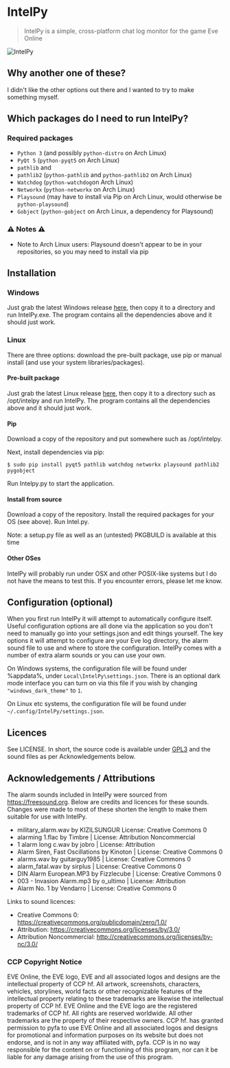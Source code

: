 # IntelPy

> IntelPy is a simple, cross-platform chat log monitor for the game Eve Online 

![IntelPy](https://i.imgur.com/Hk8FLAr.png)

## Why another one of these?

I didn't like the other options out there and I wanted to try to make something myself. 

## Which packages do I need to run IntelPy?

### Required packages

* `Python 3` (and possibly `python-distro` on Arch Linux)
* `PyQt 5` (`python-pyqt5` on Arch Linux)
* `pathlib` and
* `pathlib2`  (`python-pathlib` and `python-pathlib2` on Arch Linux)
* `Watchdog` (`python-watchdog`on Arch Linux)
* `Networkx` (`python-networkx` on Arch Linux)
* `Playsound` (may have to install via Pip on Arch Linux, would otherwise be `python-playsound`)
* `Gobject` (`python-gobject` on Arch Linux, a dependency for Playsound)


### :warning: Notes :warning:

* Note to Arch Linux users: Playsound doesn't appear to be in your repositories, so you may need to install via pip

## Installation

### Windows

Just grab the latest Windows release [here](https://github.com/Riifta/intelpy/releases/latest), then copy it to a directory
and run IntelPy.exe. The program contains all the dependencies above and it should just work. 

### Linux

There are three options: download the pre-built package, use pip or manual install (and use your system libraries/packages). 

#### Pre-built package

Just grab the latest Linux release [here](https://github.com/Riifta/intelpy/releases/latest), then copy it to a directory such as /opt/intelpy
and run IntelPy. The program contains all the dependencies above and it should just work. 

#### Pip

Download a copy of the repository and put somewhere such as /opt/intelpy. 

Next, install dependencies via pip:

```shell
$ sudo pip install pyqt5 pathlib watchdog networkx playsound pathlib2 pygobject
```

Run Intelpy.py to start the application.


#### Install from source

Download a copy of the repository. Install the required packages for your OS (see above). Run Intel.py.

Note: a setup.py file as well as an (untested) PKGBUILD is available at this time

#### Other OSes

IntelPy will probably run under OSX and other POSIX-like systems but I do not have the means to test this. If you encounter errors, please let me know.


## Configuration (optional)

When you first run IntelPy it will attempt to automatically configure itself. Useful configuration options are all done
via the application so you don't need to manually go into your settings.json and edit things yourself. The key options 
it will attempt to configure are your Eve log directory, the alarm sound file to use and where to store the configuration.
IntelPy comes with a number of extra alarm sounds or you can use your own.

On Windows systems, the configuration file will be found under %appdata%, under `Local\IntelPy\settings.json`. There is an
optional dark mode interface you can turn on via this file if you wish by changing `"windows_dark_theme"` to `1`.

On Linux etc systems, the configuration file will be found under `~/.config/IntelPy/settings.json`. 

## Licences

See LICENSE. In short, the source code is available under [GPL3](https://www.gnu.org/licenses/gpl-3.0.en.html) and the sound files as per Acknowledgements below.

## Acknowledgements / Attributions

The alarm sounds included in IntelPy were sourced from https://freesound.org. Below are credits and licences for these 
sounds. Changes were made to most of these shorten the length to make them suitable for use with IntelPy. 

* military_alarm.wav by KIZILSUNGUR  License: Creative Commons 0
* alarming 1.flac by Timbre | License: Attribution Noncommercial
* 1 alarm long c.wav by jobro | License: Attribution
* Alarm Siren, Fast Oscillations by Kinoton | License: Creative Commons 0
* alarms.wav by guitarguy1985 | License: Creative Commons 0
* alarm_fatal.wav by sirplus | License: Creative Commons 0
* DIN Alarm European.MP3 by Fizzlecube | License: Creative Commons 0
* 003 - Invasion Alarm.mp3 by o_ultimo | License: Attribution
* Alarm No. 1 by Vendarro | License: Creative Commons 0

Links to sound licences:
* Creative Commons 0: https://creativecommons.org/publicdomain/zero/1.0/
* Attribution: https://creativecommons.org/licenses/by/3.0/
* Attribution Noncommercial: http://creativecommons.org/licenses/by-nc/3.0/


### CCP Copyright Notice

EVE Online, the EVE logo, EVE and all associated logos and designs are the intellectual property of CCP hf. All artwork, screenshots, characters, vehicles, storylines, world facts or other recognizable features of the intellectual property relating to these trademarks are likewise the intellectual property of CCP hf. EVE Online and the EVE logo are the registered trademarks of CCP hf. All rights are reserved worldwide. All other trademarks are the property of their respective owners. CCP hf. has granted permission to pyfa to use EVE Online and all associated logos and designs for promotional and information purposes on its website but does not endorse, and is not in any way affiliated with, pyfa. CCP is in no way responsible for the content on or functioning of this program, nor can it be liable for any damage arising from the use of this program.